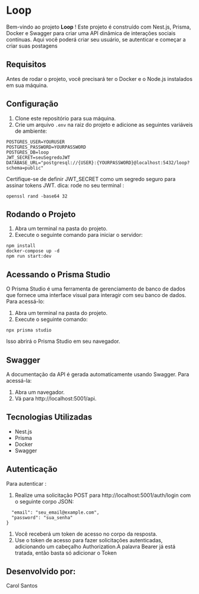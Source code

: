 
# Loop

Bem-vindo ao projeto **Loop** ! Este projeto é construído com Nest.js, Prisma, Docker e Swagger para criar uma API dinâmica de interações sociais contínuas. Aqui você poderá criar seu usuário, se autenticar e começar a criar suas postagens 


## Requisitos

Antes de rodar o projeto, você precisará ter o Docker e o Node.js instalados em sua máquina.

## Configuração


1. Clone este repositório para sua máquina.
2. Crie um arquivo `.env` na raiz do projeto e adicione as seguintes variáveis de ambiente:


```env
POSTGRES_USER=YOURUSER
POSTGRES_PASSWORD=YOURPASSWORD
POSTGRES_DB=loop
JWT_SECRET=seuSegredoJWT 
DATABASE_URL="postgresql://{USER}:{YOURPASSWORD}@localhost:5432/loop?schema=public"

```

Certifique-se de definir JWT_SECRET como um segredo seguro para assinar tokens JWT. 
dica: rode no seu terminal : 

```
openssl rand -base64 32

```


## Rodando o Projeto

1. Abra um terminal na pasta do projeto.
2. Execute o seguinte comando para iniciar o servidor:

```
npm install
docker-compose up -d
npm run start:dev
 ```


## Acessando o Prisma Studio

O Prisma Studio é uma ferramenta de gerenciamento de banco de dados que fornece uma interface visual para interagir com seu banco de dados. Para acessá-lo:



1. Abra um terminal na pasta do projeto.
2. Execute o seguinte comando: 

```
npx prisma studio

```
Isso abrirá o Prisma Studio em seu navegador.

## Swagger

A documentação da API é gerada automaticamente usando Swagger. Para acessá-la:

1. Abra um navegador.
2. Vá para http://localhost:5001/api.

## Tecnologias Utilizadas

* Nest.js
* Prisma
* Docker
* Swagger


## Autenticação

Para autenticar :

1. Realize uma solicitação POST para http://localhost:5001/auth/login com o seguinte corpo JSON:


```{
  "email": "seu_email@example.com",
  "password": "sua_senha"
}
```

1. Você receberá um token de acesso no corpo da resposta.
2. Use o token de acesso para fazer solicitações autenticadas, adicionando um cabeçalho Authorization.A palavra Bearer já está tratada, então basta só adicionar o Token


## Desenvolvido por: 

Carol Santos

